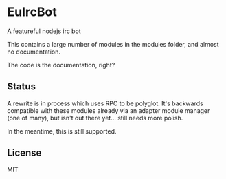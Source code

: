 # EuIrcBot

A featureful nodejs irc bot

This contains a large number of modules in the modules folder, and almost no documentation.

The code is the documentation, right?

## Status

A rewrite is in process which uses RPC to be polyglot. It's backwards compatible with these modules already via an adapter module manager (one of many), but isn't out there yet... still needs more polish.

In the meantime, this is still supported.

## License

MIT
